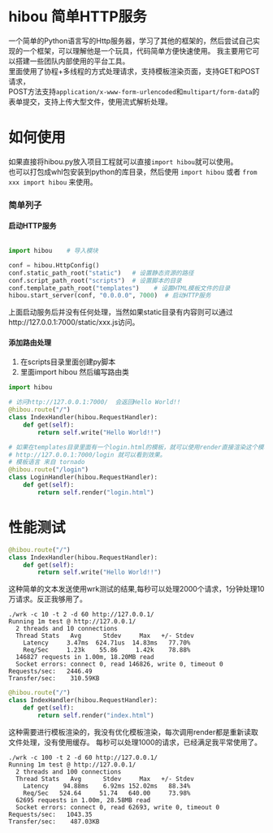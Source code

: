 # hibou 简单HTTP服务
一个简单的Python语言写的Http服务器，学习了其他的框架的，然后尝试自己实现的一个框架，可以理解他是一个玩具，代码简单方便快速使用。
我主要用它可以搭建一些团队内部使用的平台工具。<br>
里面使用了协程+多线程的方式处理请求，支持模板渲染页面，支持GET和POST请求，<br>
POST方法支持`application/x-www-form-urlencoded`和`multipart/form-data`的表单提交，支持上传大型文件，使用流式解析处理。


# 如何使用
如果直接将hibou.py放入项目工程就可以直接`import hibou`就可以使用。<br>
也可以打包成whl包安装到python的库目录，然后使用 `import hibou` 或者 `from xxx import hibou` 来使用。
### 简单列子

#### 启动HTTP服务
```python

import hibou    # 导入模块

conf = hibou.HttpConfig()
conf.static_path_root("static")   # 设置静态资源的路径
conf.script_path_root("scripts")  # 设置脚本的目录
conf.template_path_root("templates")    # 设置HTML模板文件的目录
hibou.start_server(conf, "0.0.0.0", 7000)  # 启动HTTP服务
```
上面启动服务后并没有任何处理，当然如果static目录有内容则可以通过http://127.0.0.1:7000/static/xxx.js访问。<br>
#### 添加路由处理
1. 在scripts目录里面创建py脚本
2. 里面import hibou 然后编写路由类
```python
import hibou

# 访问http://127.0.0.1:7000/  会返回Hello World!!
@hibou.route("/")
class IndexHandler(hibou.RequestHandler):
    def get(self):
        return self.write("Hello World!!")

# 如果在templates目录里面有一个login.html的模板，就可以使用render直接渲染这个模板给客户端
# http://127.0.0.1:7000/login 就可以看到效果。
# 模板语言 来自 tornado
@hibou.route("/login")
class LoginHandler(hibou.RequestHandler):
    def get(self):
        return self.render("login.html")
```

# 性能测试
```python
@hibou.route("/")
class IndexHandler(hibou.RequestHandler):
    def get(self):
        return self.write("Hello World!!")
```
这种简单的文本发送使用wrk测试的结果,每秒可以处理2000个请求，1分钟处理10万请求。反正我够用了。
```commandline
./wrk -c 10 -t 2 -d 60 http://127.0.0.1/
Running 1m test @ http://127.0.0.1/
  2 threads and 10 connections
  Thread Stats   Avg      Stdev     Max   +/- Stdev
    Latency     3.47ms  624.71us  14.83ms   77.70%
    Req/Sec     1.23k    55.86     1.42k    78.88%
  146827 requests in 1.00m, 18.20MB read
  Socket errors: connect 0, read 146826, write 0, timeout 0
Requests/sec:   2446.49
Transfer/sec:    310.59KB
```

```python
@hibou.route("/")
class IndexHandler(hibou.RequestHandler):
    def get(self):
        return self.render("index.html")
```
这种需要进行模板渲染的，我没有优化模板渲染，每次调用render都是重新读取文件处理，没有使用缓存。
每秒可以处理1000的请求，已经满足我平常使用了。
```commandline
./wrk -c 100 -t 2 -d 60 http://127.0.0.1/
Running 1m test @ http://127.0.0.1/
  2 threads and 100 connections
  Thread Stats   Avg      Stdev     Max   +/- Stdev
    Latency    94.88ms    6.92ms 152.02ms   88.34%
    Req/Sec   524.64     51.74   640.00     73.98%
  62695 requests in 1.00m, 28.58MB read
  Socket errors: connect 0, read 62693, write 0, timeout 0
Requests/sec:   1043.35
Transfer/sec:    487.03KB
```